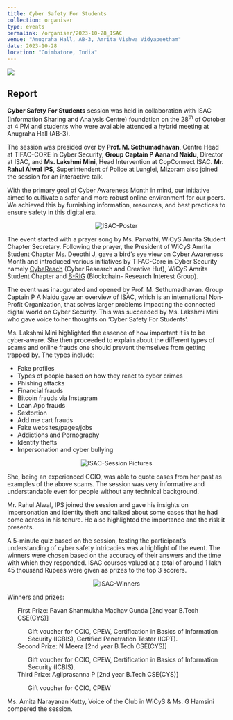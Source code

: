 ```yaml
---
title: Cyber Safety For Students 
collection: organiser
type: events
permalink: /organiser/2023-10-28_ISAC
venue: "Anugraha Hall, AB-3, Amrita Vishwa Vidyapeetham"
date: 2023-10-28
location: "Coimbatore, India"
---
```


![](https://img.shields.io/badge/-Events-blue) 

## Report
 **Cyber Safety For Students** session was held in collaboration with ISAC (Information Sharing and Analysis Centre) foundation on the 28<sup>th</sup> of October
at 4 PM and students who were available attended a hybrid meeting at Anugraha Hall (AB-3). 

The session was presided over by **Prof. M. Sethumadhavan**, Centre Head at TIFAC-CORE in Cyber Security, **Group Captain P Aanand Naidu**, Director at ISAC,
and **Ms. Lakshmi Mini**, Head Intervention at CopConnect ISAC. **Mr. Rahul Alwal IPS**, Superintendent of Police at Lunglei, Mizoram also joined the session for an interactive talk. 

With the primary goal of Cyber Awareness Month in mind, our initiative aimed to cultivate a safer and more robust online environment for our peers.
We achieved this by furnishing information, resources, and best practices to ensure safety in this digital era.

<p align='center'>
<img src="../images/CAM/2023/ISAC/ISAC_Poster.png" alt="ISAC-Poster" >
</p>
<p>
The event started with a prayer song by Ms. Parvathi, WiCyS Amrita Student Chapter Secretary. Following the prayer, the President of WiCyS Amrita Student Chapter Ms. Deepthi J, gave a bird’s eye view on Cyber Awareness Month and introduced various initiatives by TIFAC-Core in Cyber Security namely <a href="https://cybereach.github.io/">CybeReach</a> (Cyber Research and Creative Hut), WiCyS Amrita Student Chapter and <a href="https://b-rig.github.io/">B-RIG</a> (Blockchain- Research Interest Group). 

The event was inaugurated and opened by Prof. M. Sethumadhavan. Group Captain P A Naidu gave an overview of ISAC, which is an international Non-Profit Organization, that solves larger problems impacting the connected digital world on Cyber Security. This was succeeded by Ms. Lakshmi Mini who gave voice to her thoughts on ‘Cyber Safety For Students’. 

Ms. Lakshmi Mini highlighted the essence of how important it is to be cyber-aware. She then proceeded to explain about the different types of 
scams and online frauds one should prevent themselves from getting trapped by. The types include:
<ul>
  <li>Fake profiles</li>
  <li>Types of people based on how they react to cyber crimes</li>
  <li>Phishing attacks </li>
  <li>Financial frauds</li>
  <li>Bitcoin frauds via Instagram </li>
  <li>Loan App frauds</li>
  <li>Sextortion</li>
  <li>Add me cart frauds</li>
  <li>Fake websites/pages/jobs</li>
  <li>Addictions and Pornography</li>
  <li>Identity thefts </li>
  <li>Impersonation and cyber bullying</li>
</ul>
</p>
<p align='center'>
<img src="../images/CAM/2023/ISAC/ISAC_SP-9.png" alt="ISAC-Session Pictures" >
</p>

<p>
She, being an experienced CCIO, was able to quote cases from her past as examples of the above scams. The session was very 
informative and understandable even for people without any technical background.
  
Mr. Rahul Alwal, IPS joined the session and gave his insights on impersonation and identity theft and talked about some
cases that he had come across in his tenure. He also highlighted the importance and the risk it presents.

A 5-minute quiz based on the session, testing the participant’s understanding of cyber safety intricacies was a highlight of the event. 
The winners were chosen based on the accuracy of their answers and the time with which they responded. ISAC courses valued at a total 
of around 1 lakh 45 thousand Rupees were given as prizes to the top 3 scorers.
</p>

<p align='center'>
<img src="../images/CAM/2023/ISAC/ISAC_Winners.png" alt="ISAC-Winners" >
</p>
Winners and prizes:
<ul>
<l1> First Prize: Pavan Shanmukha Madhav Gunda [2nd year B.Tech CSE(CYS)]</l1>
<ul><l1>Gift voucher for CCIO, CPEW, Certification in Basics of Information Security (ICBIS), Certified Penetration Tester (ICPT).</l1></ul>
<l1>Second Prize: N Meera [2nd year B.Tech CSE(CYS)]</l1>
<ul><l1>Gift voucher for CCIO, CPEW, Certification in Basics of Information Security (ICBIS).</l1></ul>
<l1>Third Prize: Agilprasanna P [2nd year B.Tech CSE(CYS)]</l1>
<ul><l1>Gift voucher for CCIO, CPEW</l1></ul></ul>

Ms. Amita Narayanan Kutty, Voice of the Club in WiCyS & Ms. G Hamsini compered the session.
